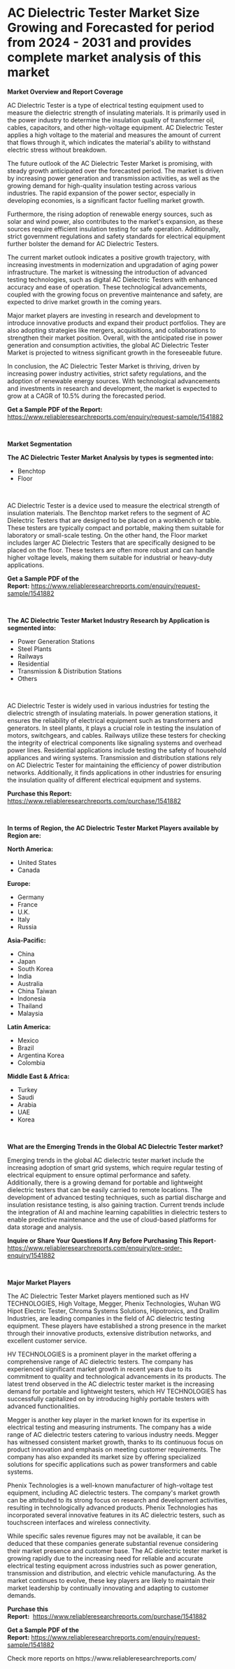 <p><h1>AC Dielectric Tester Market Size Growing and Forecasted for period from 2024 - 2031 and provides complete market analysis of this market</h1></p><p><strong>Market Overview and Report Coverage</strong></p>
<p><p>AC Dielectric Tester is a type of electrical testing equipment used to measure the dielectric strength of insulating materials. It is primarily used in the power industry to determine the insulation quality of transformer oil, cables, capacitors, and other high-voltage equipment. AC Dielectric Tester applies a high voltage to the material and measures the amount of current that flows through it, which indicates the material's ability to withstand electric stress without breakdown.</p><p>The future outlook of the AC Dielectric Tester Market is promising, with steady growth anticipated over the forecasted period. The market is driven by increasing power generation and transmission activities, as well as the growing demand for high-quality insulation testing across various industries. The rapid expansion of the power sector, especially in developing economies, is a significant factor fuelling market growth.</p><p>Furthermore, the rising adoption of renewable energy sources, such as solar and wind power, also contributes to the market's expansion, as these sources require efficient insulation testing for safe operation. Additionally, strict government regulations and safety standards for electrical equipment further bolster the demand for AC Dielectric Testers.</p><p>The current market outlook indicates a positive growth trajectory, with increasing investments in modernization and upgradation of aging power infrastructure. The market is witnessing the introduction of advanced testing technologies, such as digital AC Dielectric Testers with enhanced accuracy and ease of operation. These technological advancements, coupled with the growing focus on preventive maintenance and safety, are expected to drive market growth in the coming years.</p><p>Major market players are investing in research and development to introduce innovative products and expand their product portfolios. They are also adopting strategies like mergers, acquisitions, and collaborations to strengthen their market position. Overall, with the anticipated rise in power generation and consumption activities, the global AC Dielectric Tester Market is projected to witness significant growth in the foreseeable future.</p><p>In conclusion, the AC Dielectric Tester Market is thriving, driven by increasing power industry activities, strict safety regulations, and the adoption of renewable energy sources. With technological advancements and investments in research and development, the market is expected to grow at a CAGR of 10.5% during the forecasted period.</p></p>
<p><strong>Get a Sample PDF of the Report:</strong> <a href="https://www.reliableresearchreports.com/enquiry/request-sample/1541882">https://www.reliableresearchreports.com/enquiry/request-sample/1541882</a></p>
<p>&nbsp;</p>
<p><strong>Market Segmentation</strong></p>
<p><strong>The AC Dielectric Tester Market Analysis by types is segmented into:</strong></p>
<p><ul><li>Benchtop</li><li>Floor</li></ul></p>
<p>&nbsp;</p>
<p><p>AC Dielectric Tester is a device used to measure the electrical strength of insulation materials. The Benchtop market refers to the segment of AC Dielectric Testers that are designed to be placed on a workbench or table. These testers are typically compact and portable, making them suitable for laboratory or small-scale testing. On the other hand, the Floor market includes larger AC Dielectric Testers that are specifically designed to be placed on the floor. These testers are often more robust and can handle higher voltage levels, making them suitable for industrial or heavy-duty applications.</p></p>
<p><strong>Get a Sample PDF of the Report:</strong>&nbsp;<a href="https://www.reliableresearchreports.com/enquiry/request-sample/1541882">https://www.reliableresearchreports.com/enquiry/request-sample/1541882</a></p>
<p>&nbsp;</p>
<p><strong>The AC Dielectric Tester Market Industry Research by Application is segmented into:</strong></p>
<p><ul><li>Power Generation Stations</li><li>Steel Plants</li><li>Railways</li><li>Residential</li><li>Transmission & Distribution Stations</li><li>Others</li></ul></p>
<p>&nbsp;</p>
<p><p>AC Dielectric Tester is widely used in various industries for testing the dielectric strength of insulating materials. In power generation stations, it ensures the reliability of electrical equipment such as transformers and generators. In steel plants, it plays a crucial role in testing the insulation of motors, switchgears, and cables. Railways utilize these testers for checking the integrity of electrical components like signaling systems and overhead power lines. Residential applications include testing the safety of household appliances and wiring systems. Transmission and distribution stations rely on AC Dielectric Tester for maintaining the efficiency of power distribution networks. Additionally, it finds applications in other industries for ensuring the insulation quality of different electrical equipment and systems.</p></p>
<p><strong>Purchase this Report:</strong>&nbsp; <a href="https://www.reliableresearchreports.com/purchase/1541882">https://www.reliableresearchreports.com/purchase/1541882</a></p>
<p>&nbsp;</p>
<p><strong>In terms of Region, the AC Dielectric Tester Market Players available by Region are:</strong></p>
<p>
    <p> <strong> North America: </strong>
        <ul>
            <li>United States</li>
            <li>Canada</li>
        </ul>
        </p> 
    <p> <strong> Europe: </strong>
        <ul>
            <li>Germany</li>
            <li>France</li>
            <li>U.K.</li>
            <li>Italy</li>
            <li>Russia</li>
        </ul>
        </p> 
    <p> <strong> Asia-Pacific: </strong>
        <ul>
            <li>China</li>
            <li>Japan</li>
            <li>South Korea</li>
            <li>India</li>
            <li>Australia</li>
            <li>China Taiwan</li>
            <li>Indonesia</li>
            <li>Thailand</li>
            <li>Malaysia</li>
        </ul>
        </p> 
    <p> <strong> Latin America: </strong>
        <ul>
            <li>Mexico</li>
            <li>Brazil</li>
            <li>Argentina Korea</li>
            <li>Colombia</li>
        </ul>
        </p> 
    <p> <strong> Middle East & Africa: </strong>
        <ul>
            <li>Turkey</li>
            <li>Saudi</li>
            <li>Arabia</li>
            <li>UAE</li>
            <li>Korea</li>
        </ul>
    </p>
    </p>
<p>&nbsp;</p>
<p><strong>What are the Emerging Trends in the Global AC Dielectric Tester market?</strong></p>
<p><p>Emerging trends in the global AC dielectric tester market include the increasing adoption of smart grid systems, which require regular testing of electrical equipment to ensure optimal performance and safety. Additionally, there is a growing demand for portable and lightweight dielectric testers that can be easily carried to remote locations. The development of advanced testing techniques, such as partial discharge and insulation resistance testing, is also gaining traction. Current trends include the integration of AI and machine learning capabilities in dielectric testers to enable predictive maintenance and the use of cloud-based platforms for data storage and analysis.</p></p>
<p><strong>Inquire or Share Your Questions If Any Before Purchasing This Report</strong>- <a href="https://www.reliableresearchreports.com/enquiry/pre-order-enquiry/1541882">https://www.reliableresearchreports.com/enquiry/pre-order-enquiry/1541882</a></p>
<p>&nbsp;</p>
<p><strong>Major Market Players</strong></p>
<p><p>The AC Dielectric Tester Market players mentioned such as HV TECHNOLOGIES, High Voltage, Megger, Phenix Technologies, Wuhan WG Hipot Electric Tester, Chroma Systems Solutions, Hipotronics, and Drallim Industries, are leading companies in the field of AC dielectric testing equipment. These players have established a strong presence in the market through their innovative products, extensive distribution networks, and excellent customer service.</p><p>HV TECHNOLOGIES is a prominent player in the market offering a comprehensive range of AC dielectric testers. The company has experienced significant market growth in recent years due to its commitment to quality and technological advancements in its products. The latest trend observed in the AC dielectric tester market is the increasing demand for portable and lightweight testers, which HV TECHNOLOGIES has successfully capitalized on by introducing highly portable testers with advanced functionalities.</p><p>Megger is another key player in the market known for its expertise in electrical testing and measuring instruments. The company has a wide range of AC dielectric testers catering to various industry needs. Megger has witnessed consistent market growth, thanks to its continuous focus on product innovation and emphasis on meeting customer requirements. The company has also expanded its market size by offering specialized solutions for specific applications such as power transformers and cable systems.</p><p>Phenix Technologies is a well-known manufacturer of high-voltage test equipment, including AC dielectric testers. The company's market growth can be attributed to its strong focus on research and development activities, resulting in technologically advanced products. Phenix Technologies has incorporated several innovative features in its AC dielectric testers, such as touchscreen interfaces and wireless connectivity.</p><p>While specific sales revenue figures may not be available, it can be deduced that these companies generate substantial revenue considering their market presence and customer base. The AC dielectric tester market is growing rapidly due to the increasing need for reliable and accurate electrical testing equipment across industries such as power generation, transmission and distribution, and electric vehicle manufacturing. As the market continues to evolve, these key players are likely to maintain their market leadership by continually innovating and adapting to customer demands.</p></p>
<p><strong>Purchase this Report:</strong>&nbsp;&nbsp;<a href="https://www.reliableresearchreports.com/purchase/1541882">https://www.reliableresearchreports.com/purchase/1541882</a></p>
<p></p>
<p><strong>Get a Sample PDF of the Report:</strong>&nbsp;<a href="https://www.reliableresearchreports.com/enquiry/request-sample/1541882">https://www.reliableresearchreports.com/enquiry/request-sample/1541882</a></p>
<p>Check more reports on https://www.reliableresearchreports.com/</p>